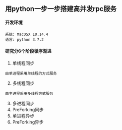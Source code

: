 ## 用python一步一步搭建高并发rpc服务

#### 开发环境
```
系统: MacOSX 10.14.4
语言: python 3.7.2
```

#### 研究分6个阶段循序渐进
1. 单线程同步
```
由单进程采用单线程的方式服务
```
2. 多线程同步
```
由主进程采用多线程方式服务
```
3. 多进程同步
4. PreForking同步
5. 单进程异步
6. PreForking异步
